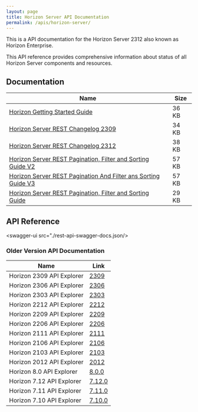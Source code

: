 ```yaml
---
layout: page
title: Horizon Server API Documentation
permalink: /apis/horizon-server/
---
```


This is a API documentation for the Horizon Server 2312 also known as Horizon Enterprise.

This API reference provides comprehensive information about status of all Horizon Server components and resources.

## Documentation  
| Name | Size |
| --- | --- |
| [Horizon Getting Started Guide](./docs/HorizonServerGettingStarted.doc) | 36 KB |
| [Horizon Server REST Changelog 2309](./docs/HorizonServerRESTChangelog2309.docx) | 34 KB |
| [Horizon Server REST Changelog 2312](./docs/HorizonServerRESTChangelog2312.docx) | 38 KB |
| [Horizon Server REST Pagination, Filter and Sorting Guide V2](./docs/HorizonServerRESTPaginationAndFilterGuideV2.doc) | 57 KB |
| [Horizon Server REST Pagination And Filter ans Sorting Guide V3](./docs/HorizonServerRESTPaginationAndFilterGuideV3.doc) | 57 KB |
| [Horizon Server REST Pagination, Filter and Sorting Guide](./docs/HorizonServerRESTPaginationFilterAndSortingGuide.docx) | 29 KB |

## API Reference
<swagger-ui src="./rest-api-swagger-docs.json/>

### Older Version API Documentation
| Name | Link |
| --- | --- |
| Horizon 2309 API Explorer | [2309](./versions/2309/index.md) |
| Horizon 2306 API Explorer | [2306](./versions/2306/index.md) |
| Horizon 2303 API Explorer | [2303](./versions/2303/index.md) |
| Horizon 2212 API Explorer | [2212](./versions/2212/index.md) |
| Horizon 2209 API Explorer | [2209](./versions/2209/index.md) |
| Horizon 2206 API Explorer | [2206](./versions/2206/index.md) |
| Horizon 2111 API Explorer | [2111](./versions/2111/index.md) |
| Horizon 2106 API Explorer | [2106](./versions/2106/index.md) |
| Horizon 2103 API Explorer | [2103](./versions/2103/index.md) |
| Horizon 2012 API Explorer | [2012](./versions/2012/index.md) |
| Horizon 8.0 API Explorer | [8.0.0](./versions/8.0.0/index.md) |
| Horizon 7.12 API Explorer | [7.12.0](./versions/7.12.0/index.md) |
| Horizon 7.11 API Explorer | [7.11.0](./versions/7.11.0/index.md) |
| Horizon 7.10 API Explorer | [7.10.0](./versions/7.10.0/index.md) |
